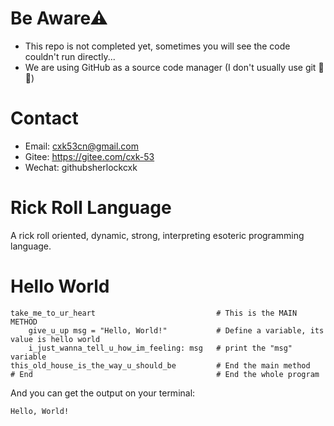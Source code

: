 # Be Aware⚠
- This repo is not completed yet, sometimes you will see the code couldn't run directly...
- We are using GitHub as a source code manager (I don't usually use git 🤣😂)

# Contact
- Email: cxk53cn@gmail.com
- Gitee: https://gitee.com/cxk-53
- Wechat: githubsherlockcxk


# Rick Roll Language
A rick roll oriented, dynamic, strong, interpreting esoteric programming language.

# Hello World
```
take_me_to_ur_heart                           # This is the MAIN METHOD
    give_u_up msg = "Hello, World!"           # Define a variable, its value is hello world
    i_just_wanna_tell_u_how_im_feeling: msg   # print the "msg" variable
this_old_house_is_the_way_u_should_be         # End the main method
# End                                         # End the whole program
```
And you can get the output on your terminal:
```
Hello, World!
```
